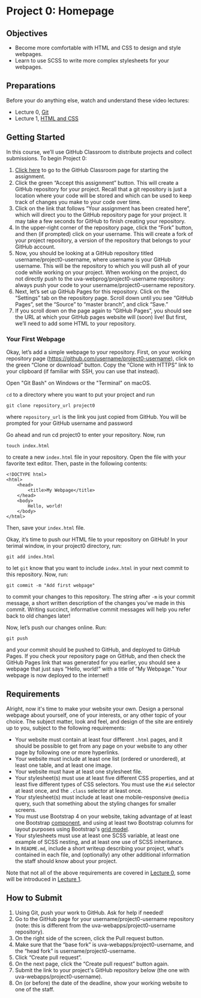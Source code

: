 # Project 0: Homepage

## Objectives

* Become more comfortable with HTML and CSS to design and style webpages.
* Learn to use SCSS to write more complex stylesheets for your webpages.

## Preparations

Before your do anything else, watch and understand these video lectures:

- Lecture 0, [Git](/lectures/git)
- Lecture 1, [HTML and CSS](/lectures/html)

## Getting Started

In this course, we’ll use GitHub Classroom to distribute projects and collect submissions. To begin Project 0:

1. [Click here](https://classroom.github.com/a/6iQExj1j) to go to the GitHub Classroom page for starting the assignment.
2. Click the green “Accept this assignment” button. This will create a GitHub repository for your project. Recall that a git repository is just a location where your code will be stored and which can be used to keep track of changes you make to your code over time.
3. Click on the link that follows “Your assignment has been created here”, which will direct you to the GitHub repository page for your project. It may take a few seconds for GitHub to finish creating your repository.
4. In the upper-right corner of the repository page, click the “Fork” button, and then (if prompted) click on your username. This will create a fork of your project repository, a version of the repository that belongs to your GitHub account.
5. Now, you should be looking at a GitHub repository titled username/project0-username, where username is your GitHub username. This will be the repository to which you will push all of your code while working on your project. When working on the project, do not directly push to the uva-webprog/project0-username repository: always push your code to your username/project0-username repository.
6. Next, let’s set up GitHub Pages for this repository. Click on the “Settings” tab on the repository page. Scroll down until you see “GitHub Pages”, set the “Source” to “master branch”, and click “Save.”
7. If you scroll down on the page again to “GitHub Pages”, you should see the URL at which your GitHub pages website will (soon) live! But first, we’ll need to add some HTML to your repository.

### Your First Webpage

Okay, let’s add a simple webpage to your repository. First, on your working repository page (https://github.com/username/project0-username), click on the green “Clone or download” button. Copy the “Clone with HTTPS” link to your clipboard (if familiar with SSH, you can use that instead).

Open "Git Bash" on Windows or the "Terminal" on macOS.

`cd` to a directory where you want to put your project and run

    git clone repository_url project0
    
where `repository_url` is the link you just copied from GitHub. You will be prompted for your GitHub username and password


Go ahead and run cd project0 to enter your repository. Now, run

    touch index.html

to create a new `index.html` file in your repository. Open the file with your
favorite text editor. Then, paste in the following contents:

    <!DOCTYPE html>
    <html>
        <head>
            <title>My Webpage</title>
        </head>
        <body>
            Hello, world!
        </body>
    </html>

Then, save your `index.html` file.

Okay, it’s time to push our HTML file to your repository on GitHub! In your terimal window, in your project0 directory, run:

    git add index.html

to let `git` know that you want to include `index.html` in your next commit to this repository. Now, run:

    git commit -m "Add first webpage"

to commit your changes to this repository. The string after `-m` is your commit message, a short written description of the changes you’ve made in this commit. Writing succinct, informative commit messages will help you refer back to old changes later!

Now, let’s push our changes online. Run:

    git push

and your commit should be pushed to GitHub, and deployed to GitHub Pages. If you check your repository page on GitHub, and then check the GitHub Pages link that was generated for you earlier, you should see a webpage that just says “Hello, world!” with a title of “My Webpage.” Your webpage is now deployed to the internet!

## Requirements

Alright, now it's time to make your website your own. Design a personal webpage
about yourself, one of your interests, or any other topic of your choice. The
subject matter, look and feel, and design of the site are entirely up to you,
subject to the following requirements:

* Your website must contain at least four different `.html` pages, and it
  should be possible to get from any page on your website to any other page by
  following one or more hyperlinks.
* Your website must include at least one list (ordered or unordered), at least
  one table, and at least one image.
* Your website must have at least one stylesheet file.
* Your stylesheet(s) must use at least five different CSS properties, and at
  least five different types of CSS selectors. You must use the `#id` selector
  at least once, and the `.class` selector at least once.
* Your stylesheet(s) must include at least one mobile-responsive `@media` query,
  such that something about the styling changes for smaller screens.
* You must use Bootstrap 4 on your website, taking advantage of at least one
  Bootstrap [component](https://getbootstrap.com/docs/4.3/components/),
  and using at least two Bootstrap columns for layout purposes using
  Bootstrap's [grid model](https://getbootstrap.com/docs/4.3/layout/grid/).
* Your stylesheets must use at least one SCSS variable, at least one example of
  SCSS nesting, and at least one use of SCSS inheritance.
* In `README.md`, include a short writeup describing your project, what's
  contained in each file, and (optionally) any other additional information the
  staff should know about your project.

Note that not all of the above requirements are covered in [Lecture 0](/lectures/lecture%200), some will
be introduced in [Lecture 1](/lectures/lecture%201).

## How to Submit

1. Using Git, push your work to GitHub. Ask for help if needed!
2. Go to the GitHub page for your username/project0-username repository (note: this is different from the uva-webapps/project0-username repository).
3. On the right side of the screen, click the Pull request button.
4. Make sure that the “base fork” is uva-webapps/project0-username, and the “head fork” is username/project0-username.
5. Click “Create pull request”.
6. On the next page, click the “Create pull request” button again.
7. Submit the link to your project's GitHub repository below (the one with uva-webapps/project0-username).
8. On (or before) the date of the deadline, show your working website to one of the staff.